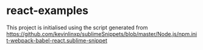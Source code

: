 # react-examples

This project is initialised using the script generated from https://github.com/kevinlinxp/sublimeSnippets/blob/master/Node.js/npm.init-webpack-babel-react.sublime-snippet
